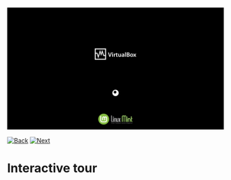 ![Panel style](../img/1_boot.png)

[![Back](../img/button_back_1)](https://github.com/pl453s/linux-mint-gnome/blob/main/tour/1_boot.md#interactive-tour)
[![Next](../img/button_next_2)](https://github.com/pl453s/linux-mint-gnome/blob/main/tour/2_gdm3.md#interactive-tour)

# Interactive tour
